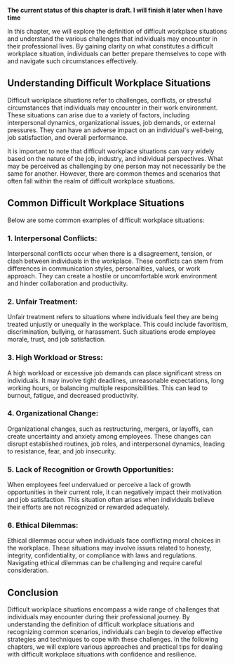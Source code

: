 **The current status of this chapter is draft. I will finish it later when I have time**

In this chapter, we will explore the definition of difficult workplace situations and understand the various challenges that individuals may encounter in their professional lives. By gaining clarity on what constitutes a difficult workplace situation, individuals can better prepare themselves to cope with and navigate such circumstances effectively.

Understanding Difficult Workplace Situations
--------------------------------------------

Difficult workplace situations refer to challenges, conflicts, or stressful circumstances that individuals may encounter in their work environment. These situations can arise due to a variety of factors, including interpersonal dynamics, organizational issues, job demands, or external pressures. They can have an adverse impact on an individual's well-being, job satisfaction, and overall performance.

It is important to note that difficult workplace situations can vary widely based on the nature of the job, industry, and individual perspectives. What may be perceived as challenging by one person may not necessarily be the same for another. However, there are common themes and scenarios that often fall within the realm of difficult workplace situations.

Common Difficult Workplace Situations
-------------------------------------

Below are some common examples of difficult workplace situations:

### 1. Interpersonal Conflicts:

Interpersonal conflicts occur when there is a disagreement, tension, or clash between individuals in the workplace. These conflicts can stem from differences in communication styles, personalities, values, or work approach. They can create a hostile or uncomfortable work environment and hinder collaboration and productivity.

### 2. Unfair Treatment:

Unfair treatment refers to situations where individuals feel they are being treated unjustly or unequally in the workplace. This could include favoritism, discrimination, bullying, or harassment. Such situations erode employee morale, trust, and job satisfaction.

### 3. High Workload or Stress:

A high workload or excessive job demands can place significant stress on individuals. It may involve tight deadlines, unreasonable expectations, long working hours, or balancing multiple responsibilities. This can lead to burnout, fatigue, and decreased productivity.

### 4. Organizational Change:

Organizational changes, such as restructuring, mergers, or layoffs, can create uncertainty and anxiety among employees. These changes can disrupt established routines, job roles, and interpersonal dynamics, leading to resistance, fear, and job insecurity.

### 5. Lack of Recognition or Growth Opportunities:

When employees feel undervalued or perceive a lack of growth opportunities in their current role, it can negatively impact their motivation and job satisfaction. This situation often arises when individuals believe their efforts are not recognized or rewarded adequately.

### 6. Ethical Dilemmas:

Ethical dilemmas occur when individuals face conflicting moral choices in the workplace. These situations may involve issues related to honesty, integrity, confidentiality, or compliance with laws and regulations. Navigating ethical dilemmas can be challenging and require careful consideration.

Conclusion
----------

Difficult workplace situations encompass a wide range of challenges that individuals may encounter during their professional journey. By understanding the definition of difficult workplace situations and recognizing common scenarios, individuals can begin to develop effective strategies and techniques to cope with these challenges. In the following chapters, we will explore various approaches and practical tips for dealing with difficult workplace situations with confidence and resilience.

